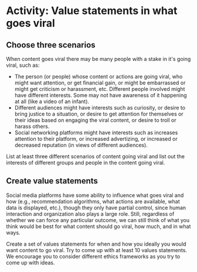 # Activity: Value statements in what goes viral

## Choose three scenarios

When content goes viral there may be many people with a stake in it's going viral, such as:
- The person (or people) whose content or actions are going viral, who might want attention, or get financial gain, or might be embarrassed or might get criticism or harassment, etc. Different people involved might have different interests. Some may not have awareness of it happening at all (like a video of an infant).
- Different audiences might have interests such as curiosity, or desire to bring justice to a situation, or desire to get attention for themselves or their ideas based on engaging the viral content, or desire to troll or harass others.
- Social networking platforms might have interests such as increases attention to their platform, or increased advertizing, or increased or decreased reputation (in views of different audiences).

List at least three different scenarios of content going viral and list out the interests of different groups and people in the content going viral.

## Create value statements
Social media platforms have some ability to influence what goes viral and how (e.g., recommendation algorithms, what actions are available, what data is displayed, etc.), though they only have partial control, since human interaction and organization also plays a large role. Still, regardless of whether we can force any particular outcome, we can still think of what you think would be best for what content should go viral, how much, and in what ways.

Create a set of values statements for when and how you ideally you would want content to go viral. Try to come up with at least 10 values statements. We encourage you to consider different ethics frameworks as you try to come up with ideas. 